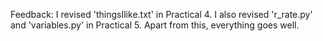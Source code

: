 Feedback:
I revised 'thingsIlike.txt' in Practical 4.
I also revised 'r_rate.py' and 'variables.py' in Practical 5.
Apart from this, everything goes well.